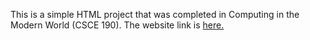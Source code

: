 This is a simple HTML project that was completed in Computing in the Modern World (CSCE 190).  The website link is [here.](adamsteger.github.io)
